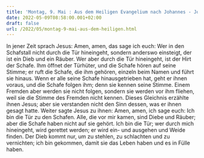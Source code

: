 ```yaml
---
title: 'Montag, 9. Mai : Aus dem Heiligen Evangelium nach Johannes - Joh 10,1-10.'
date: 2022-05-09T08:58:00.001+02:00
draft: false
url: /2022/05/montag-9-mai-aus-dem-heiligen.html
---
```


In jener Zeit sprach Jesus: Amen, amen, das sage ich euch: Wer in den Schafstall nicht durch die Tür hineingeht, sondern anderswo einsteigt, der ist ein Dieb und ein Räuber. Wer aber durch die Tür hineingeht, ist der Hirt der Schafe. Ihm öffnet der Türhüter, und die Schafe hören auf seine Stimme; er ruft die Schafe, die ihm gehören, einzeln beim Namen und führt sie hinaus. Wenn er alle seine Schafe hinausgetrieben hat, geht er ihnen voraus, und die Schafe folgen ihm; denn sie kennen seine Stimme. Einem Fremden aber werden sie nicht folgen, sondern sie werden vor ihm fliehen, weil sie die Stimme des Fremden nicht kennen. Dieses Gleichnis erzählte ihnen Jesus; aber sie verstanden nicht den Sinn dessen, was er ihnen gesagt hatte. Weiter sagte Jesus zu ihnen: Amen, amen, ich sage euch: Ich bin die Tür zu den Schafen. Alle, die vor mir kamen, sind Diebe und Räuber; aber die Schafe haben nicht auf sie gehört. Ich bin die Tür; wer durch mich hineingeht, wird gerettet werden; er wird ein- und ausgehen und Weide finden. Der Dieb kommt nur, um zu stehlen, zu schlachten und zu vernichten; ich bin gekommen, damit sie das Leben haben und es in Fülle haben.